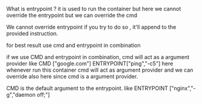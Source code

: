 What is entrypoint ?
it is used to run the container
but here we cannot override the entrypoint but we can override the cmd

We cannot override entrypoint if you try to do so , it'll append to the provided instruction.

for best result use cmd and entrypoint in combination

if we use CMD and entrypoint in combination, cmd will act as a argument provider
like 
CMD ["google.com"]
ENTRYPOINT["ping","-c5"]
here whenever run this container cmd will act as argument provider
and we can override also here since cmd is a argument provider.

CMD is the default argument to the entrypoint.
like ENTRYPOINT ["nginx","-g","daemon off;"]